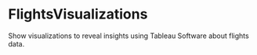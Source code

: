 # FlightsVisualizations
Show visualizations to reveal insights using Tableau Software about flights data.
